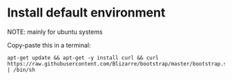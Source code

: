 # Install default environment

NOTE: mainly for ubuntu systems

Copy-paste this in a terminal:

```
apt-get update && apt-get -y install curl && curl https://raw.githubusercontent.com/Blizarre/bootstrap/master/bootstrap.sh | /bin/sh
```
